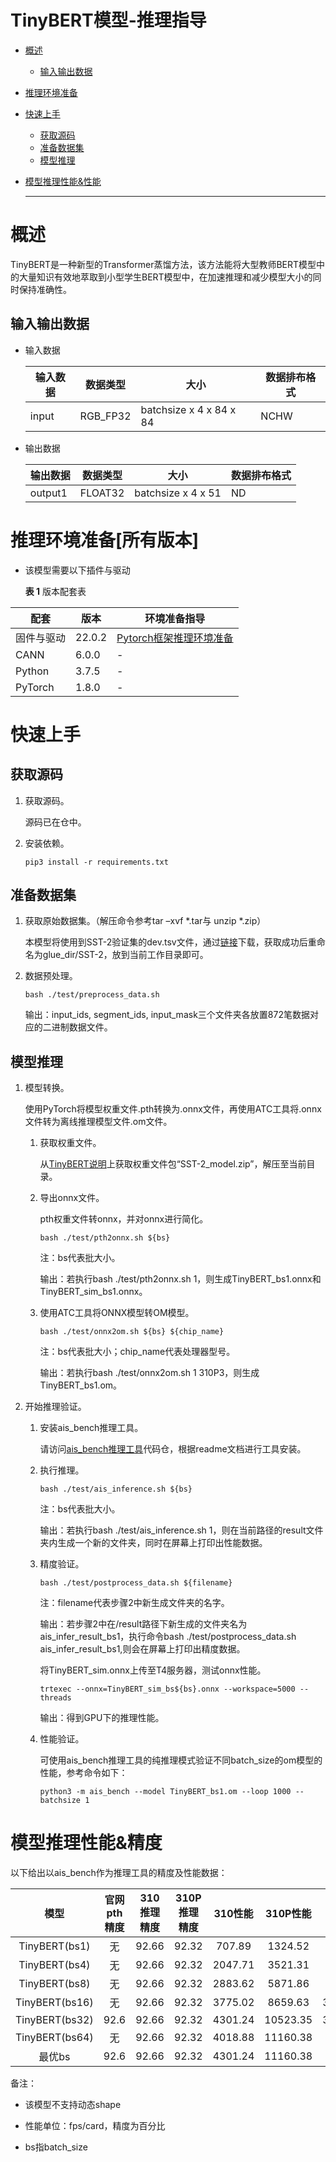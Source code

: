# TinyBERT模型-推理指导


- [概述](#ZH-CN_TOPIC_0000001172161501)

   - [输入输出数据](#section540883920406)

- [推理环境准备](#ZH-CN_TOPIC_0000001126281702)

- [快速上手](#ZH-CN_TOPIC_0000001126281700)

  - [获取源码](#section4622531142816)
  - [准备数据集](#section183221994411)
  - [模型推理](#section741711594517)

- [模型推理性能&性能](#ZH-CN_TOPIC_0000001172201573)

  ******

# 概述<a name="ZH-CN_TOPIC_0000001172161501"></a>

TinyBERT是一种新型的Transformer蒸馏方法，该方法能将大型教师BERT模型中的大量知识有效地萃取到小型学生BERT模型中，在加速推理和减少模型大小的同时保持准确性。

## 输入输出数据<a name="section540883920406"></a>

- 输入数据

  | 输入数据  | 数据类型  | 大小                      | 数据排布格式  |
  | -------- | -------- | ------------------------- | ------------ |
  | input    | RGB_FP32 | batchsize x 4 x 84 x 84   | NCHW         |


- 输出数据

  | 输出数据  | 数据类型  | 大小               | 数据排布格式  |
  | -------- | -------- | ------------------ | ------------ |
  | output1  | FLOAT32  | batchsize x 4 x 51 | ND           |


# 推理环境准备\[所有版本\]<a name="ZH-CN_TOPIC_0000001126281702"></a>

- 该模型需要以下插件与驱动

  **表 1**  版本配套表

| 配套        | 版本    | 环境准备指导             |
| ---------- | ------- | ----------------------- |
| 固件与驱动  | 22.0.2  | [Pytorch框架推理环境准备](https://www.hiascend.com/document/detail/zh/ModelZoo/pytorchframework/pies) |
| CANN       | 6.0.0   | -                       |
| Python     | 3.7.5   | -                       |
| PyTorch    | 1.8.0   | -                       |  

# 快速上手<a name="ZH-CN_TOPIC_0000001126281700"></a>

## 获取源码<a name="section4622531142816"></a>

1. 获取源码。

   源码已在仓中。

2. 安装依赖。

   ```
   pip3 install -r requirements.txt
   ```

## 准备数据集<a name="section183221994411"></a>

1. 获取原始数据集。（解压命令参考tar –xvf  \*.tar与 unzip \*.zip）

   本模型将使用到SST-2验证集的dev.tsv文件，通过[链接](https://dl.fbaipublicfiles.com/glue/data/SST-2.zip)下载，获取成功后重命名为glue_dir/SST-2，放到当前工作目录即可。

2. 数据预处理。

   ```
   bash ./test/preprocess_data.sh
   ```

   输出：input_ids, segment_ids, input_mask三个文件夹各放置872笔数据对应的二进制数据文件。
   
## 模型推理<a name="section741711594517"></a>

1. 模型转换。

   使用PyTorch将模型权重文件.pth转换为.onnx文件，再使用ATC工具将.onnx文件转为离线推理模型文件.om文件。

   1. 获取权重文件。

      从[TinyBERT说明](https://github.com/huawei-noah/Pretrained-Language-Model/tree/master/TinyBERT)上获取权重文件包“SST-2_model.zip”，解压至当前目录。
       
   2. 导出onnx文件。

         pth权重文件转onnx，并对onnx进行简化。

         ```
         bash ./test/pth2onnx.sh ${bs}
         ```

         注：bs代表批大小。

         输出：若执行bash ./test/pth2onnx.sh 1，则生成TinyBERT_bs1.onnx和TinyBERT_sim_bs1.onnx。

   3. 使用ATC工具将ONNX模型转OM模型。

      ```
      bash ./test/onnx2om.sh ${bs} ${chip_name}
      ```

      注：bs代表批大小；chip_name代表处理器型号。

      输出：若执行bash ./test/onnx2om.sh 1 310P3，则生成TinyBERT_bs1.om。

2. 开始推理验证。
   
   1. 安装ais_bench推理工具。

      请访问[ais_bench推理工具](https://gitee.com/ascend/tools/tree/master/ais-bench_workload/tool/ais_bench)代码仓，根据readme文档进行工具安装。

   2.  执行推理。

         ```
         bash ./test/ais_inference.sh ${bs}
         ```

         注：bs代表批大小。

         输出：若执行bash ./test/ais_inference.sh 1，则在当前路径的result文件夹内生成一个新的文件夹，同时在屏幕上打印出性能数据。

   3.  精度验证。

         ```
         bash ./test/postprocess_data.sh ${filename}
         ```

         注：filename代表步骤2中新生成文件夹的名字。

         输出：若步骤2中在/result路径下新生成的文件夹名为ais_infer_result_bs1，执行命令bash ./test/postprocess_data.sh ais_infer_result_bs1,则会在屏幕上打印出精度数据。

         将TinyBERT_sim.onnx上传至T4服务器，测试onnx性能。
      
         ```
         trtexec --onnx=TinyBERT_sim_bs${bs}.onnx --workspace=5000 --threads
         ```
         输出：得到GPU下的推理性能。
   
   4. 性能验证。

      可使用ais_bench推理工具的纯推理模式验证不同batch_size的om模型的性能，参考命令如下：

      ```
      python3 -m ais_bench --model TinyBERT_bs1.om --loop 1000 --batchsize 1
      ```

# 模型推理性能&精度<a name="ZH-CN_TOPIC_0000001172201573"></a>

以下给出以ais_bench作为推理工具的精度及性能数据：

|<center>模型|<center>官网pth精度|<center>310推理精度|<center>310P推理精度|<center>310性能|<center>310P性能|<center>T4性能|<center>310P/310|<center>310P/T4
|  ----  | ----  | ----|---- |---- | ---- | ---- | ---- | ---- | 
|<center>TinyBERT(bs1)|<center>无|<center>92.66|<center>92.32|<center>707.89|<center>1324.52|<center>972.16|<center>1.87|<center>1.36
|<center>TinyBERT(bs4)|<center>无|<center>92.66|<center>92.32|<center>2047.71|<center>3521.31|<center>2850.36|<center>1.72|<center>1.24
|<center>TinyBERT(bs8)|<center>无|<center>92.66|<center>92.32|<center>2883.62|<center>5871.86|<center>3325.62|<center>2.04|<center>1.77
|<center>TinyBERT(bs16)|<center>无|<center>92.66|<center>92.32|<center>3775.02|<center>8659.63|<center>3415.3590|<center>2.29|<center>2.54
|<center>TinyBERT(bs32)|<center>92.6|<center>92.66|<center>92.32|<center>4301.24|<center>10523.35|<center>3746.7130|<center>2.45|<center>2.81
|<center>TinyBERT(bs64)|<center>无|<center>92.66|<center>92.32|<center>4018.88|<center>11160.38|<center>4425.89|<center>2.78|<center>2.52
|<center>最优bs|<center>92.6|<center>92.66|<center>92.32|<center>4301.24|<center>11160.38|<center>4425.89|<center>2.59|<center>2.52

备注：

- 该模型不支持动态shape

- 性能单位：fps/card，精度为百分比

- bs指batch_size